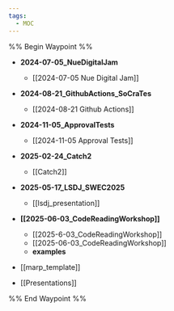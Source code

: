 ```yaml
---
tags:
  - MOC
---
```


%% Begin Waypoint %%
- **2024-07-05_NueDigitalJam**
	- [[2024-07-05 Nue Digital Jam]]
- **2024-08-21_GithubActions_SoCraTes**
	- [[2024-08-21 Github Actions]]
- **2024-11-05_ApprovalTests**
	- [[2024-11-05 Approval Tests]]
- **2025-02-24_Catch2**
	- [[Catch2]]
- **2025-05-17_LSDJ_SWEC2025**
	- [[lsdj_presentation]]
- **[[2025-06-03_CodeReadingWorkshop]]**
	- [[2025-6-03_CodeReadingWorkshop]]
	- [[2025-06-03_CodeReadingWorkshop]]
	- **examples**

- [[marp_template]]
- [[Presentations]]

%% End Waypoint %%
